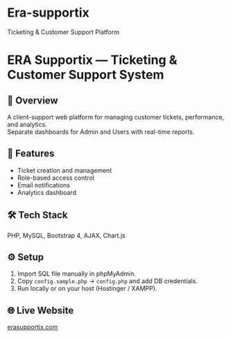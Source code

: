 # Era-supportix
Ticketing &amp; Customer Support Platform
# ERA Supportix — Ticketing & Customer Support System

## 📘 Overview
A client-support web platform for managing customer tickets, performance, and analytics.  
Separate dashboards for Admin and Users with real-time reports.

## 🧩 Features
- Ticket creation and management  
- Role-based access control  
- Email notifications  
- Analytics dashboard  

## 🛠 Tech Stack
PHP, MySQL, Bootstrap 4, AJAX, Chart.js  

## ⚙️ Setup
1. Import SQL file manually in phpMyAdmin.  
2. Copy `config.sample.php` → `config.php` and add DB credentials.  
3. Run locally or on your host (Hostinger / XAMPP).  

## 🌐 Live Website
[erasupportix.com](https://erasupportix.com)
